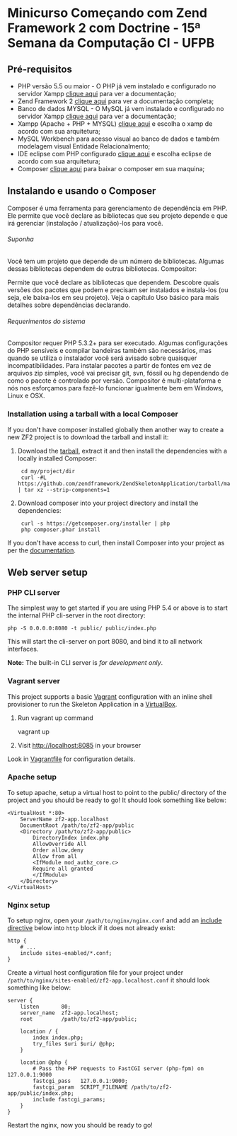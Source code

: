 Minicurso Começando com Zend Framework 2 com Doctrine - 15ª Semana da Computação CI - UFPB
=======================

Pré-requisitos
------------
* PHP versão 5.5 ou maior - O PHP já vem instalado e configurado no servidor Xampp [clique aqui](http://php.net/manual/pt_BR/) para ver a documentação;
* Zend Framework 2 [clique aqui](https://framework.zend.com/manual/2.4/en/index.html) para ver a documentação completa;
* Banco de dados MYSQL - O MySQL já vem instalado e configurado no servidor Xampp [clique aqui](https://dev.mysql.com/doc/refman/5.7/en/) para ver a documentação;
* Xampp (Apache + PHP + MYSQL) [clique aqui](https://www.apachefriends.org/pt_br/index.html) e escolha o xamp de acordo com sua arquitetura;
* MySQL Workbench para acesso visual ao banco de dados e também modelagem visual Entidade Relacionalmento;
* IDE eclipse com PHP configurado [clique aqui](https://eclipse.org/pdt/#download) e escolha eclipse de acordo com sua arquitetura;
* Composer [clique aqui](https://getcomposer.org/download/) para baixar o composer em sua maquina;


Instalando e usando o Composer
---------------------------

Composer é uma ferramenta para gerenciamento de dependência em PHP. Ele permite que você declare as bibliotecas
que seu projeto depende e que irá gerenciar (instalação / atualização)-los para você.

###### Suponha

Você tem um projeto que depende de um número de bibliotecas.
Algumas dessas bibliotecas dependem de outras bibliotecas.
Compositor:

Permite que você declare as bibliotecas que dependem.
Descobre quais versões dos pacotes que podem e precisam ser instalados e instala-los (ou seja, ele baixa-los em seu projeto).
Veja o capítulo Uso básico para mais detalhes sobre dependências declarando.

###### Requerimentos do sistema

Compositor requer PHP 5.3.2+ para ser executado. Algumas configurações do PHP sensíveis e compilar bandeiras também são necessários,
mas quando se utiliza o instalador você será avisado sobre quaisquer incompatibilidades.
Para instalar pacotes a partir de fontes em vez de arquivos zip simples, você vai precisar git, svn, fóssil ou hg dependendo de como o pacote é controlado por versão.
Compositor é multi-plataforma e nós nos esforçamos para fazê-lo funcionar igualmente bem em Windows, Linux e OSX.


### Installation using a tarball with a local Composer

If you don't have composer installed globally then another way to create a new ZF2 project is to download the tarball and install it:

1. Download the [tarball](https://github.com/zendframework/ZendSkeletonApplication/tarball/master), extract it and then install the dependencies with a locally installed Composer:

        cd my/project/dir
        curl -#L https://github.com/zendframework/ZendSkeletonApplication/tarball/master | tar xz --strip-components=1
    

2. Download composer into your project directory and install the dependencies:

        curl -s https://getcomposer.org/installer | php
        php composer.phar install

If you don't have access to curl, then install Composer into your project as per the [documentation](https://getcomposer.org/doc/00-intro.md).

Web server setup
----------------

### PHP CLI server

The simplest way to get started if you are using PHP 5.4 or above is to start the internal PHP cli-server in the root
directory:

    php -S 0.0.0.0:8080 -t public/ public/index.php

This will start the cli-server on port 8080, and bind it to all network
interfaces.

**Note:** The built-in CLI server is *for development only*.

### Vagrant server

This project supports a basic [Vagrant](http://docs.vagrantup.com/v2/getting-started/index.html) configuration with an inline shell provisioner to run the Skeleton Application in a [VirtualBox](https://www.virtualbox.org/wiki/Downloads).

1. Run vagrant up command

    vagrant up

2. Visit [http://localhost:8085](http://localhost:8085) in your browser

Look in [Vagrantfile](Vagrantfile) for configuration details.

### Apache setup

To setup apache, setup a virtual host to point to the public/ directory of the
project and you should be ready to go! It should look something like below:

    <VirtualHost *:80>
        ServerName zf2-app.localhost
        DocumentRoot /path/to/zf2-app/public
        <Directory /path/to/zf2-app/public>
            DirectoryIndex index.php
            AllowOverride All
            Order allow,deny
            Allow from all
            <IfModule mod_authz_core.c>
            Require all granted
            </IfModule>
        </Directory>
    </VirtualHost>

### Nginx setup

To setup nginx, open your `/path/to/nginx/nginx.conf` and add an
[include directive](http://nginx.org/en/docs/ngx_core_module.html#include) below
into `http` block if it does not already exist:

    http {
        # ...
        include sites-enabled/*.conf;
    }


Create a virtual host configuration file for your project under `/path/to/nginx/sites-enabled/zf2-app.localhost.conf`
it should look something like below:

    server {
        listen       80;
        server_name  zf2-app.localhost;
        root         /path/to/zf2-app/public;

        location / {
            index index.php;
            try_files $uri $uri/ @php;
        }

        location @php {
            # Pass the PHP requests to FastCGI server (php-fpm) on 127.0.0.1:9000
            fastcgi_pass   127.0.0.1:9000;
            fastcgi_param  SCRIPT_FILENAME /path/to/zf2-app/public/index.php;
            include fastcgi_params;
        }
    }

Restart the nginx, now you should be ready to go!
